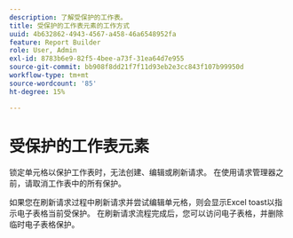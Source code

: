 ```yaml
---
description: 了解受保护的工作表。
title: 受保护的工作表元素的工作方式
uuid: 4b632862-4943-4567-a458-46a6548952fa
feature: Report Builder
role: User, Admin
exl-id: 8783b6e9-82f5-4bee-a73f-31ea64d7e955
source-git-commit: bb908f8dd21f7f11d93eb2e3cc843f107b99950d
workflow-type: tm+mt
source-wordcount: '85'
ht-degree: 15%

---
```


# 受保护的工作表元素

锁定单元格以保护工作表时，无法创建、编辑或刷新请求。 在使用请求管理器之前，请取消工作表中的所有保护。

如果您在刷新请求过程中刷新请求并尝试编辑单元格，则会显示Excel toast以指示电子表格当前受保护。 在刷新请求流程完成后，您可以访问电子表格，并删除临时电子表格保护。
